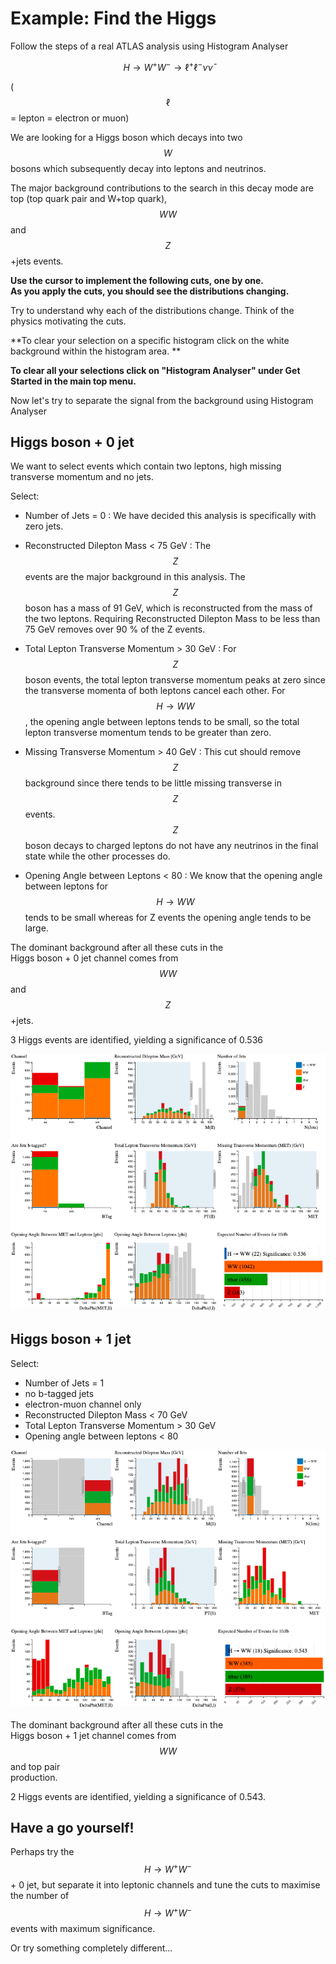 # Example: Find the Higgs

Follow the steps of a real ATLAS analysis using Histogram Analyser

$$H\rightarrow W^+W^- \rightarrow \ell^+ \ell^-\nu  \bar \nu$$ 

\($$\ell$$ = lepton = electron or muon\)

We are looking for a Higgs boson which decays into two $$W$$ bosons which subsequently decay into leptons and neutrinos.

The major background contributions to the search in this decay mode are top \(top quark pair and W+top quark\), $$WW$$ and $$Z$$+jets events.


**Use the cursor to implement the following cuts, one by one.  
As you apply the cuts, you should see the distributions changing.**

Try to understand why each of the distributions change.  Think of the physics motivating the cuts.

**To clear your selection on a specific histogram click on the white background within the histogram area. **

**To clear all your selections click on "Histogram Analyser" under Get Started in the main top menu.**

Now let's try to separate the signal from the background using Histogram Analyser

## Higgs boson + 0 jet

We want to select events which contain two leptons, high missing transverse momentum and no jets.

Select:

* Number of Jets = 0 : We have decided this analysis is specifically with zero jets.

* Reconstructed Dilepton Mass &lt; 75 GeV : The $$Z$$ events are the major background in this analysis.  The $$Z$$ boson has a mass of 91 GeV, which is reconstructed from the mass of the two leptons.  Requiring Reconstructed Dilepton Mass to be less than 75 GeV removes over 90 % of the Z events.

* Total Lepton Transverse Momentum &gt; 30 GeV : For $$Z$$ boson events, the total lepton transverse momentum peaks at zero since the transverse momenta of both leptons cancel each other.  For $$H\rightarrow WW$$, the opening angle between leptons tends to be small, so the total lepton transverse momentum tends to be greater than zero.

* Missing Transverse Momentum &gt; 40 GeV : This cut should remove $$Z$$ background since there tends to be little missing transverse in $$Z$$ events.  $$Z$$ boson decays to charged leptons do not have any neutrinos in the final state while the other processes do.

* Opening Angle between Leptons &lt; 80 : We know that the opening angle between leptons for $$H\rightarrow WW$$ tends to be small whereas for Z events the opening angle tends to be large.

The dominant background after all these cuts in the  
Higgs boson + 0 jet channel comes from $$WW$$ and $$Z$$+jets.

3 Higgs events are identified, yielding a significance of 0.536

![](pictures/HWW0jet_13TeV.png)

## Higgs boson + 1 jet

Select:

* Number of Jets = 1 
* no b-tagged jets
* electron-muon channel only
* Reconstructed Dilepton Mass &lt; 70 GeV
* Total Lepton Transverse Momentum &gt; 30 GeV
* Opening angle between leptons &lt; 80

![](pictures/HWW1jet_13TeV.png)

The dominant background after all these cuts in the  
Higgs boson + 1 jet channel comes from $$WW$$ and top pair  
production.

2 Higgs events are identified, yielding a significance of 0.543.

## Have a go yourself!

Perhaps try the $$H\rightarrow W^+W^-$$ + 0 jet, but separate it into leptonic channels and tune the cuts to maximise the number of $$H\rightarrow W^+W^-$$ events with maximum significance.

Or try something completely different...

